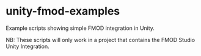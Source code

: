 # unity-fmod-examples
Example scripts showing simple FMOD integration in Unity.

NB: These scripts will only work in a project that contains the FMOD Studio Unity Integration.
